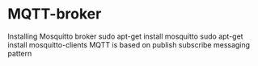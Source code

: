 # MQTT-broker
Installing Mosquitto broker
sudo apt-get install mosquitto
sudo apt-get install mosquitto-clients
MQTT is based on publish subscribe messaging pattern

